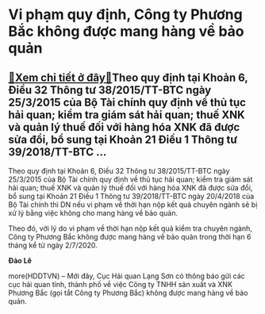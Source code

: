 Vi phạm quy định, Công ty Phương Bắc không được mang hàng về bảo quản
=====================================================================

[:gift:Xem chi tiết ở đây:gift:](https://hddtvn.com/vi-pham-quy-dinh-cong-ty-phuong-bac-khong-duoc-mang-hang-ve-bao-quan/)Theo quy định tại Khoản 6, Điều 32 Thông tư 38/2015/TT-BTC ngày 25/3/2015 của Bộ Tài chính quy định về thủ tục hải quan; kiểm tra giám sát hải quan; thuế XNK và quản lý thuế đối với hàng hóa XNK đã được sửa đổi, bổ sung tại Khoản 21 Điều 1 Thông tư 39/2018/TT-BTC …
-------------------------------------------------------------------------------------------------------------------------------------------------------------------------------------------------------------------------------------------------------------------------


Theo quy định tại Khoản 6, Điều 32 Thông tư 38/2015/TT-BTC ngày 25/3/2015 của Bộ Tài chính quy định về thủ tục hải quan; kiểm tra giám sát hải quan; thuế XNK và quản lý thuế đối với hàng hóa XNK đã được sửa đổi, bổ sung tại Khoản 21 Điều 1 Thông tư 39/2018/TT-BTC ngày 20/4/2018 của Bộ Tài chính thì DN nếu vi phạm về thời hạn nộp kết quả chuyên ngành sẽ bị xử lý bằng việc không cho mang hàng về bảo quản.


Theo đó, với lý do vi phạm về thời hạn nộp kết quả kiểm tra chuyên ngành, Công ty Phương Bắc không được mang hàng về bảo quản trong thời hạn 6 tháng kể từ ngày 2/7/2020.




**Đảo Lê**



more(HDDTVN) – Mới đây, Cục Hải quan Lạng Sơn có thông báo gửi các cục hải quan tỉnh, thành phố về việc Công ty TNHH sản xuất và XNK Phương Bắc (gọi tắt Công ty Phương Bắc) không được mang hàng về bảo quản.

